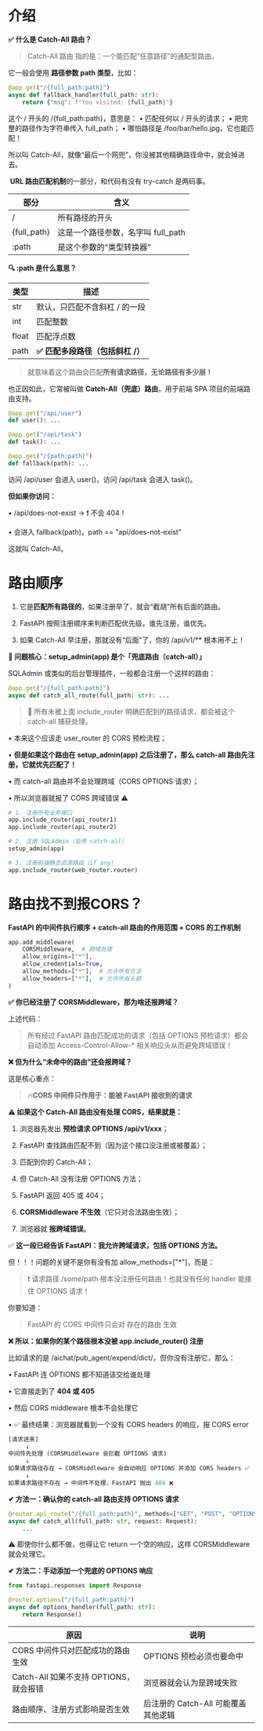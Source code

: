 # 介绍

**✅ 什么是 Catch-All 路由？**

> Catch-All 路由 指的是：一个能匹配“任意路径”的通配型路由。
> 

它一般会使用 **路径参数 path 类型**，比如：

```python
@app.get("/{full_path:path}")
async def fallback_handler(full_path: str):
    return {"msg": f"You visited: {full_path}"}
```

这个 / 开头的 /{full_path:path}，意思是：
•	匹配任何以 / 开头的请求；
•	把完整的路径作为字符串传入 full_path；
•	哪怕路径是 /foo/bar/hello.jpg，它也能匹配！

所以叫 Catch-All，就像“最后一个网兜”，你没被其他精确路径命中，就会掉进去。

 **URL 路由匹配机制**的一部分，和代码有没有 try-catch 是两码事。

| **部分** | **含义** |
| --- | --- |
| / | 所有路径的开头 |
| {full_path} | 这是一个路径参数，名字叫 full_path |
| :path | 是这个参数的“类型转换器” |

**🔍 :path 是什么意思？**

| **类型** | **描述** |
| --- | --- |
| str | 默认，只匹配不含斜杠 / 的一段 |
| int | 匹配整数 |
| float | 匹配浮点数 |
| path | **✅ 匹配多段路径（包括斜杠 /）** |

> 就意味着这个路由会匹配**所有请求路径，无论路径有多少层！**
> 

也正因如此，它常被叫做 **Catch-All（兜底）路由**，用于前端 SPA 项目的前端路由支持。

```python
@app.get("/api/user")
def user(): ...

@app.get("/api/task")
def task(): ...

@app.get("/{path:path}")
def fallback(path): ...
```

访问 /api/user 会进入 user()，访问 /api/task 会进入 task()。

**但如果你访问：**

•	/api/does-not-exist → ❗ 不会 404！

•	会进入 fallback(path)，path == "api/does-not-exist"

这就叫 Catch-All。

# 路由顺序

1.	它是**匹配所有路径的**，如果注册早了，就会“截胡”所有后面的路由。

2.	FastAPI 按照注册顺序来判断匹配优先级，谁先注册，谁优先。

3.	如果 Catch-All 早注册，那就没有“后面”了，你的 /api/v1/** 根本用不上！

**🎯 问题核心：setup_admin(app) 是个「兜底路由（catch-all）」**

SQLAdmin 或类似的后台管理插件，一般都会注册一个这样的路由：

```python
@app.get("/{full_path:path}")
async def catch_all_route(full_path: str): ...
```

> 🚨 所有未被上面 include_router 明确匹配到的路径请求，都会被这个 catch-all 捕获处理。
> 

•	本来这个应该走 user_router 的 CORS 预检流程；

•	**但是如果这个路由在 setup_admin(app) 之后注册了，那么 catch-all 路由先注册，它就优先匹配了！**

•	而 catch-all 路由并不会处理跨域（CORS OPTIONS 请求）；

•	所以浏览器就报了 CORS 跨域错误 ⚠️

```python
# 1. 注册所有业务接口
app.include_router(api_router1)
app.include_router(api_router2)

# 2. 注册 SQLAdmin（会用 catch-all）
setup_admin(app)

# 3. 注册前端静态资源路由（if any）
app.include_router(web_router.router)
```

# 路由找不到报CORS？

**FastAPI 的中间件执行顺序 + catch-all 路由的作用范围 + CORS 的工作机制**

```python
app.add_middleware(
    CORSMiddleware,  # 跨域处理
    allow_origins=["*"],
    allow_credentials=True,
    allow_methods=["*"],  # 允许所有方法
    allow_headers=["*"],  # 允许所有头部
)
```

**✅ 你已经注册了 CORSMiddleware，那为啥还报跨域？**

上述代码：

> 所有经过 FastAPI 路由匹配成功的请求（包括 OPTIONS 预检请求）都会自动添加 Access-Control-Allow-* 相关响应头从而避免跨域错误！
> 

**❌ 但为什么“未命中的路由”还会报跨域？**

这是核心重点：

> 🔥**CORS 中间件只作用于：能被 FastAPI 接收到的请求**
> 

**⚠️ 如果这个 Catch-All 路由没有处理 CORS，结果就是：**

1.	浏览器先发出 **预检请求 OPTIONS /api/v1/xxx**；

2.	FastAPI 查找路由匹配不到（因为这个接口没注册或被覆盖）；

3.	匹配到你的 Catch-All；

4.	但 Catch-All 没有注册 OPTIONS 方法；

5.	FastAPI 返回 405 或 404；

6.	**CORSMiddleware 不生效**（它只对合法路由生效）；

7.	浏览器就 **报跨域错误**。

✅ **这一段已经告诉 FastAPI：我允许跨域请求，包括 OPTIONS 方法。**

但！！！问题的关键不是你有没有加 allow_methods=["*"]，而是：

> ❗ 请求路径 /some/path 根本没注册任何路由！也就没有任何 handler 能接住 OPTIONS 请求！
> 

你要知道：

> FastAPI 的 CORS 中间件只会对 存在的路由 生效
> 

**❌ 所以：如果你的某个路径根本没被 app.include_router() 注册**

比如请求的是 /aichat/pub_agent/expend/dict/，但你没有注册它，那么：

•	FastAPI 连 OPTIONS 都不知道该交给谁处理

•	它直接走到了 **404 或 405**

•	然后 CORS middleware 根本不会处理它

•	✅ 最终结果：浏览器就看到一个没有 CORS headers 的响应，报 CORS error

```python
[请求进来]
     ↓
中间件先处理 (CORSMiddleware 会拦截 OPTIONS 请求)
     ↓
如果请求路径存在 → CORSMiddleware 会自动响应 OPTIONS 并添加 CORS headers ✅
     ↓
如果请求路径不存在 → 中间件不处理，FastAPI 抛出 404 ❌
```

**✔ 方法一：确认你的 catch-all 路由支持 OPTIONS 请求**

```python
@router.api_route("/{full_path:path}", methods=["GET", "POST", "OPTIONS"])
async def catch_all(full_path: str, request: Request):
    ...
```

⚠️ 即使你什么都不做，也得让它 return 一个空的响应，这样 CORSMiddleware 就会处理它。

**✔ 方法二：手动添加一个兜底的 OPTIONS 响应**

```python
from fastapi.responses import Response

@router.options("/{full_path:path}")
async def options_handler(full_path: str):
    return Response()
```

| **原因** | **说明** |
| --- | --- |
| CORS 中间件只对匹配成功的路由生效 | OPTIONS 预检必须也要命中 |
| Catch-All 如果不支持 OPTIONS，就会报错 | 浏览器就会认为是跨域失败 |
| 路由顺序、注册方式影响是否生效 | 后注册的 Catch-All 可能覆盖其他逻辑 |